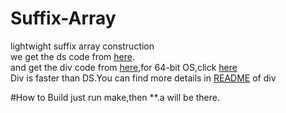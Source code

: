 Suffix-Array
============

lightwight suffix array construction  
we get the ds code from [here](http://math.cmu.edu/~lleung/project/Alfy_1.5/ExternSrc).  
and get the div code from [here](https://code.google.com/p/libdivsufsort/downloads/list?q=label:Featured),for 64-bit OS,click [here](https://code.google.com/p/libdivsufsort/issues/detail?id=1)  
Div is faster than DS.You can find more details in [README](https://github.com/chenlonggang/Suffix-Array/blob/master/div64/README) of div

#How to Build 
just run make,then **.a will be there.
